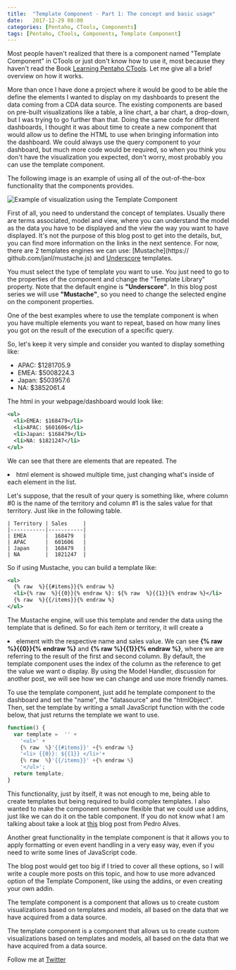 ```yaml
---
title:  "Template Component - Part 1: The concept and basic usage"
date:   2017-12-29 08:00
categories: [Pentaho, CTools, Components]
tags: [Pentaho, CTools, Components, Template Component]
---
```


Most people haven't realized that there is a component named "Template Component" in CTools or just don't know how to use it, most because they haven't read the Book [Learning Pentaho CTools](https://www.packtpub.com/big-data-and-business-intelligence/learning-pentaho-ctools). Let me give all a brief overview on how it works.

More than once I have done a project where it would be good to be able the define the elements I wanted to display on my dashboards to present the data coming from a CDA data source. The existing components are based on pre-built visualizations like a table, a line chart, a bar chart, a drop-down, but I was trying to go further than that. Doing the same code for different dashboards, I thought it was about time to create a new component that would allow us to define the HTML to use when bringing information into the dashboard. We could always use the query component to your dashboard, but much more code would be required, so when you think you don't have the visualization you expected, don't worry, most probably you can use the template component. 

The following image is an example of using all of the out-of-the-box functionality that the components provides. 

![Example of visualization using the Template Component](http://mfgaspar.github.io/assets/template_component_1.png)

First of all, you need to understand the concept of templates. Usually there are terms associated, model and view, where you can understand the model as  the data you have to be displayed and the view the way you want to have displayed. It's not the purpose of this blog post to get into the details, but, you can find more information on the links in the next sentence. For now, there are 2 templates engines we can use: [Mustache](https:// github.com/janl/mustache.js) and  [Underscore](http://underscorejs.org/#template) templates. 

You must select the type of template you want to use. You just need to go to the properties of the component and change the "Template Library" property. Note that the default engine is **"Underscore"**. In this blog post series we will use **"Mustache"**, so you need to change the selected engine on the component properties.  

One of the best examples where to use the template component is when you have multiple elements you want to repeat, based on how many lines you got on the result of the execution of a specific query. 

So, let's keep it very simple and consider you wanted to display something like: 

- APAC: $1281705.9 
- EMEA: $5008224.3 
- Japan: $503957.6 
- NA: $3852061.4

The html in your webpage/dashboard would look like:

```xml
<ul>
  <li>EMEA: $168479</li>
  <li>APAC: $601606</li>
  <li>Japan: $168479</li>
  <li>NA: $1821247</li>
</ul>
```

We can see that there are elements that are repeated. The <li> html element is showed multiple time, just changing what's inside of each element in the list. 


Let's suppose, that the result of your query is something like, where column #0 is the name of the territory and column #1 is the sales value for that territory. Just like in the following table. 


	| Territory | Sales     | 
	|-----------|-----------|
	| EMEA      |  168479   |
	| APAC      |  601606   |
	| Japan     |  168479   |
	| NA        |  1821247  |


So if using Mustache, you can build a template like: 

```xml
<ul>
  {% raw  %}{{#items}}{% endraw %}
  <li>{% raw  %}{{0}}{% endraw %}: ${% raw  %}{{1}}{% endraw %}</li>
  {% raw  %}{{/items}}{% endraw %}
</ul>  
```

The Mustache engine, will use this template and render the data using the template that is defined. So for each item or territory, it will create a <li> element with the respective name and sales value. We can see **{% raw  %}{{0}}{% endraw %}** and **{% raw  %}{{1}}{% endraw %}**, where we are referring to the result of the first and second column. By default, the template component uses the index of the column as the reference to get the value we want o display. By using the Model Handler, discussion for another post, we will see how we can change and use more friendly names. 

To use the template component, just add he template component to the dashboard and set the "name", the "datasource" and the "htmlObject". Then, set the template by writing a small JavaScript function with the code below, that just returns the template we want to use.  


```js
function() { 
  var template =  '' +
    '<ul>' +
    {% raw  %}'{{#items}}' +{% endraw %}
    '<li> {{0}}: ${{1}} </li>'+
    {% raw  %}'{{/items}}' +{% endraw %}
    '</ul>'; 
  return template;
} 
```


This functionality, just by itself, it was not enough to me, being able to create templates but being required to build complex templates. I also wanted to make the component somehow flexible that we could use addins, just like we can do it on the table component. If you do not know what I am talking about take a look at [this](http://pedroalves-bi.blogspot.pt/2011/12/introducing-add-ins-in-ctools.html) blog post from Pedro Alves.

Another great functionality in the template component is that it allows you to apply formatting or even event handling in a very easy way, even if you need to write some lines of JavaScript code.

The blog post would get too big if I tried to cover all these options, so I will write a couple more posts on this topic, and how to use more advanced option of the Template Component, like using the addins, or even creating your own addin. 

The template component is a component that allows us to create custom visualizations based on templates and models, all based on the data that we have acquired from a data source. 


The template component is a component that allows us to create custom visualizations based on templates and models, all based on the data that we have acquired from a data source. 


Follow me at [Twitter](https://twitter.com/migfgaspar)

[Live Insights]: #

